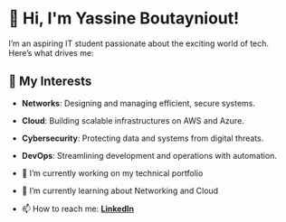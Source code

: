 # 👋 Hi, I'm Yassine Boutayniout!

I’m an aspiring IT student passionate about the exciting world of tech. Here’s what drives me:

## 🌱 My Interests
- **Networks**: Designing and managing efficient, secure systems.
- **Cloud**: Building scalable infrastructures on AWS and Azure.
- **Cybersecurity**: Protecting data and systems from digital threats.
- **DevOps**: Streamlining development and operations with automation.

- 🔭 I’m currently working on my technical portfolio
  
- 🌱 I’m currently learning about Networking and Cloud
  
- 📫 How to reach me: **[LinkedIn](www.linkedin.com/in/yassineboutayniout)**

